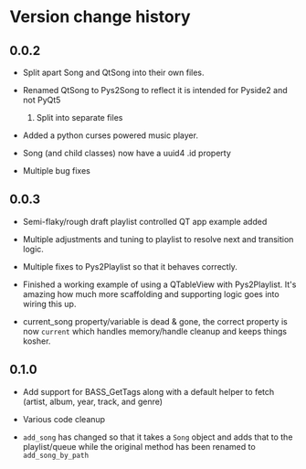 Version change history
======================

0.0.2
-----

* Split apart Song and QtSong into their own files.
* Renamed QtSong to Pys2Song to reflect it is intended for Pyside2 and not PyQt5
    1. Split into separate files
* Added a python curses powered music player.
* Song (and child classes) now have a uuid4 .id property

* Multiple bug fixes


0.0.3
-----
* Semi-flaky/rough draft playlist controlled
 QT app example added
  
* Multiple adjustments and tuning to playlist to resolve
next and transition logic.
  
* Multiple fixes to Pys2Playlist so that it behaves
correctly.
  
* Finished a working example of using a QTableView with Pys2Playlist.   It's amazing how much more scaffolding and
supporting logic goes into wiring this up.
  
* current_song property/variable is dead & gone, the correct property is now `current` which handles memory/handle cleanup
and keeps things kosher.
  
0.1.0
-----

* Add support for BASS_GetTags along with a default
helper to fetch (artist, album, year, track, and genre)
  
* Various code cleanup

* `add_song` has changed so that it takes a `Song` object and adds that to the playlist/queue while the original method
has been renamed to `add_song_by_path`